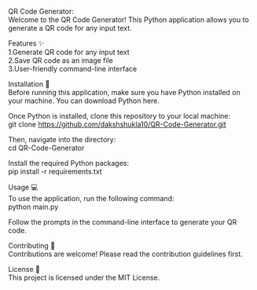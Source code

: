 QR Code Generator:  
Welcome to the QR Code Generator! This Python application allows you to generate a QR code for any input text.  
  
Features :sparkles:  
1.Generate QR code for any input text  
2.Save QR code as an image file  
3.User-friendly command-line interface  
    
Installation :floppy_disk:  
Before running this application, make sure you have Python installed on your
machine. You can download Python here.

Once Python is installed, clone this repository to your local machine:  
git clone https://github.com/dakshshukla10/QR-Code-Generator.git  
  
Then, navigate into the directory:  
cd QR-Code-Generator  
  
Install the required Python packages:  
pip install -r requirements.txt  
  
Usage :computer:  
To use the application, run the following command:  
python main.py  
  
Follow the prompts in the command-line interface to generate your QR code.  
  
Contributing :handshake:  
Contributions are welcome! Please read the contribution guidelines first.  
  
License :page_with_curl:  
This project is licensed under the MIT License.  
